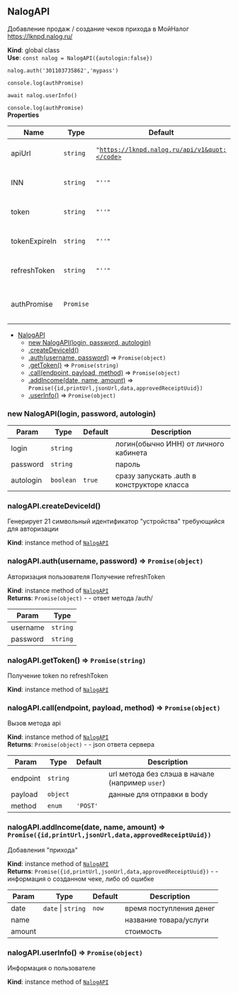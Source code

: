 <a name="NalogAPI"></a>

## NalogAPI
Добавление продаж / создание чеков прихода
в МойНалог https://lknpd.nalog.ru/

**Kind**: global class  
**Use**: ```const nalog = NalogAPI({autologin:false})```

  ```nalog.auth('301103735862','mypass')```

  ```console.log(authPromise)```

  ```await nalog.userInfo()```

  ```console.log(authPromise)```  
**Properties**

| Name | Type | Default | Description |
| --- | --- | --- | --- |
| apiUrl | <code>string</code> | <code>&quot;https://lknpd.nalog.ru/api/v1&quot;</code> | endpoint api личного кабинета |
| INN | <code>string</code> | <code>&quot;&#x27;&#x27;&quot;</code> | доступны после авторизации |
| token | <code>string</code> | <code>&quot;&#x27;&#x27;&quot;</code> | доступны после авторизации |
| tokenExpireIn | <code>string</code> | <code>&quot;&#x27;&#x27;&quot;</code> | доступны после авторизации |
| refreshToken | <code>string</code> | <code>&quot;&#x27;&#x27;&quot;</code> | доступны после авторизации |
| authPromise | <code>Promise</code> | <code></code> | промис для ожидания завершения авторизации |


* [NalogAPI](#NalogAPI)
    * [new NalogAPI(login, password, autologin)](#new_NalogAPI_new)
    * [.createDeviceId()](#NalogAPI+createDeviceId)
    * [.auth(username, password)](#NalogAPI+auth) ⇒ <code>Promise(object)</code>
    * [.getToken()](#NalogAPI+getToken) ⇒ <code>Promise(string)</code>
    * [.call(endpoint, payload, method)](#NalogAPI+call) ⇒ <code>Promise(object)</code>
    * [.addIncome(date, name, amount)](#NalogAPI+addIncome) ⇒ <code>Promise({id,printUrl,jsonUrl,data,approvedReceiptUuid})</code>
    * [.userInfo()](#NalogAPI+userInfo) ⇒ <code>Promise(object)</code>

<a name="new_NalogAPI_new"></a>

### new NalogAPI(login, password, autologin)

| Param | Type | Default | Description |
| --- | --- | --- | --- |
| login | <code>string</code> |  | логин(обычно ИНН) от личного кабинета |
| password | <code>string</code> |  | пароль |
| autologin | <code>boolean</code> | <code>true</code> | сразу запускать .auth в конструкторе класса |

<a name="NalogAPI+createDeviceId"></a>

### nalogAPI.createDeviceId()
Генерирует 21 символьный идентификатор "устройства" требующийся для авторизации

**Kind**: instance method of [<code>NalogAPI</code>](#NalogAPI)  
<a name="NalogAPI+auth"></a>

### nalogAPI.auth(username, password) ⇒ <code>Promise(object)</code>
Авторизация пользователя
Получение refreshToken

**Kind**: instance method of [<code>NalogAPI</code>](#NalogAPI)  
**Returns**: <code>Promise(object)</code> - - ответ метода /auth/  

| Param | Type |
| --- | --- |
| username | <code>string</code> | 
| password | <code>string</code> | 

<a name="NalogAPI+getToken"></a>

### nalogAPI.getToken() ⇒ <code>Promise(string)</code>
Получение token по refreshToken

**Kind**: instance method of [<code>NalogAPI</code>](#NalogAPI)  
<a name="NalogAPI+call"></a>

### nalogAPI.call(endpoint, payload, method) ⇒ <code>Promise(object)</code>
Вызов метода api

**Kind**: instance method of [<code>NalogAPI</code>](#NalogAPI)  
**Returns**: <code>Promise(object)</code> - - json ответа сервера  

| Param | Type | Default | Description |
| --- | --- | --- | --- |
| endpoint | <code>string</code> |  | url метода без слэша в начале (например `user`) |
| payload | <code>object</code> |  | данные для отправки в body |
| method | <code>enum</code> | <code>&#x27;POST&#x27;</code> |  |

<a name="NalogAPI+addIncome"></a>

### nalogAPI.addIncome(date, name, amount) ⇒ <code>Promise({id,printUrl,jsonUrl,data,approvedReceiptUuid})</code>
Добавления "прихода"

**Kind**: instance method of [<code>NalogAPI</code>](#NalogAPI)  
**Returns**: <code>Promise({id,printUrl,jsonUrl,data,approvedReceiptUuid})</code> - - информация о созданном чеке, либо об ошибке  

| Param | Type | Default | Description |
| --- | --- | --- | --- |
| date | <code>date</code> \| <code>string</code> | <code>now</code> | время поступления денег |
| name |  |  | название товара/услуги |
| amount |  |  | стоимость |

<a name="NalogAPI+userInfo"></a>

### nalogAPI.userInfo() ⇒ <code>Promise(object)</code>
Информация о пользователе

**Kind**: instance method of [<code>NalogAPI</code>](#NalogAPI)  
